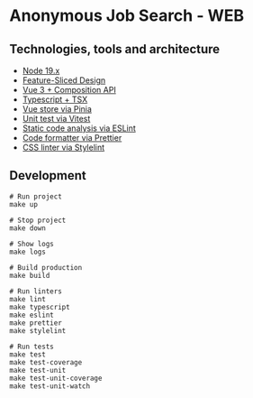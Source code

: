 # Anonymous Job Search - WEB

## Technologies, tools and architecture

- [Node 19.x](https://github.com/nodejs/node/blob/main/doc/changelogs/CHANGELOG_V19.md#)
- [Feature-Sliced Design](https://feature-sliced.design/)
- [Vue 3 + Composition API](https://vuejs.org/guide/introduction.html)
- [Typescript + TSX](https://github.com/vitejs/vite/tree/main/packages/plugin-vue-jsx)
- [Vue store via Pinia](https://pinia.vuejs.org/)
- [Unit test via Vitest](https://vitest.dev/)
- [Static code analysis via ESLint](https://eslint.org/)
- [Code formatter via Prettier](https://prettier.io/)
- [CSS linter via Stylelint](https://stylelint.io/)

## Development

```shell
# Run project
make up

# Stop project
make down

# Show logs
make logs

# Build production
make build

# Run linters
make lint
make typescript
make eslint
make prettier
make stylelint

# Run tests
make test
make test-coverage
make test-unit
make test-unit-coverage
make test-unit-watch
```
